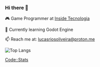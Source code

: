 ### Hi there 👋

🎮 Game Programmer at [Inside Tecnologia](https://insidetecnologia.com/)

👾 Currently learning Godot Engine

📫 Reach me at: lucasriosoliveira@proton.me

![Top Langs](https://github-readme-stats.vercel.app/api/top-langs/?username=lucasfaesa&layout=compact)

[Code::Stats](https://codestats.net/users/lukeibol)
<!--
**lucasfaesa/lucasfaesa** is a ✨ _special_ ✨ repository because its `README.md` (this file) appears on your GitHub profile.

Here are some ideas to get you started:

- 🔭 I’m currently working on ...
- 🌱 I’m currently learning ...
- 👯 I’m looking to collaborate on ...
- 🤔 I’m looking for help with ...
- 💬 Ask me about ...
- 📫 How to reach me: ...
- 😄 Pronouns: ...
- ⚡ Fun fact: ...
-->
